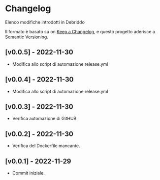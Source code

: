 # Changelog

Elenco modifiche introdotti in Debriddo

Il formato è basato su on [Keep a Changelog](https://keepachangelog.com/en/1.0.0/),
e questo progetto aderisce a [Semantic Versioning](https://semver.org/spec/v2.0.0.html).

## [v0.0.5] - 2022-11-30

- Modifica allo script di automazione release.yml

## [v0.0.4] - 2022-11-30

- Modifica allo script di automazione release.yml

## [v0.0.3] - 2022-11-30

- Verifica automazione di GitHUB

## [v0.0.2] - 2022-11-30

- Verifica del Dockerfile mancante.

## [v0.0.1] - 2022-11-29

- Commit iniziale.

